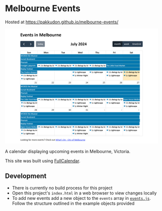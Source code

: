 # Melbourne Events

Hosted at https://pakkudon.github.io/melbourne-events/

![Screenshot](./screenshot.png)

A calendar displaying upcoming events in Melbourne, Victoria.

This site was built using [FullCalendar](https://fullcalendar.io/).

## Development

- There is currently no build process for this project
- Open this project's `index.html` in a web browser to view changes locally
- To add new events add a new object to the `events` array in [`events.js`](./events.js). Follow the structure outlined in the example objects provided
